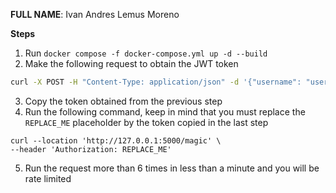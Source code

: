 **FULL NAME**: Ivan Andres Lemus Moreno

**Steps**

1. Run `docker compose -f docker-compose.yml up -d --build`
2. Make the following request to obtain the JWT token

```bash
curl -X POST -H "Content-Type: application/json" -d '{"username": "user1", "password": "password123"}' http://127.0.0.1:5000/login
```

3. Copy the token obtained from the previous step
4. Run the following command, keep in mind that you must replace the `REPLACE_ME` placeholder by the token copied in the last step
```
curl --location 'http://127.0.0.1:5000/magic' \
--header 'Authorization: REPLACE_ME'
```
5. Run the request more than 6 times in less than a minute and you will be rate limited